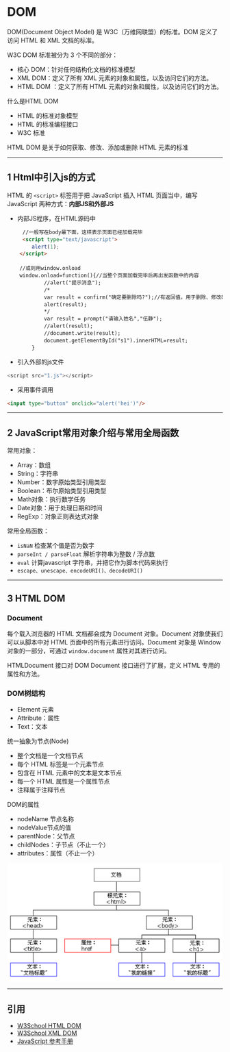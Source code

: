 # DOM

DOM(Document Object Model) 是 W3C（万维网联盟）的标准。DOM 定义了访问 HTML 和 XML 文档的标准。

W3C DOM 标准被分为 3 个不同的部分：

- 核心 DOM：针对任何结构化文档的标准模型
- XML DOM：定义了所有 XML 元素的对象和属性，以及访问它们的方法。
- HTML DOM ：定义了所有 HTML 元素的对象和属性，以及访问它们的方法。

什么是HTML DOM

- HTML 的标准对象模型
- HTML 的标准编程接口
- W3C 标准

HTML DOM 是关于如何获取、修改、添加或删除 HTML 元素的标准

---

## 1 Html中引入js的方式

HTML 的 `<script>` 标签用于把 JavaScript 插入 HTML 页面当中，编写JavaScript 两种方式：**内部JS和外部JS**

- 内部JS程序，在HTML源码中

```html
     //一般写在body最下面，这样表示页面已经加载完毕
     <script type="text/javascript">
        alert(1);
    </script>

    //或则用window.onload
    window.onload=function(){//当整个页面加载完毕后再出发函数中的内容
            //alert("提示消息");
            /*
            var result = confirm("确定要删除吗?");//有返回值。用于删除、修改时的二次提示
            alert(result);
            */
            var result = prompt("请输入姓名","伍静");
            //alert(result);
            //document.write(result);
            document.getElementById("s1").innerHTML=result;
        }
```

- 引入外部的js文件

```javascript
<script src="1.js"></script>
```

- 采用事件调用

```html
<input type="button" onclick="alert('hei')"/>
```

---

## 2 JavaScript常用对象介绍与常用全局函数

常用对象：

- Array：数组
- String：字符串
- Number：数字原始类型引用类型
- Boolean：布尔原始类型引用类型
- Math对象：执行数学任务
- Date对象：用于处理日期和时间
- RegExp：对象正则表达式对象

常用全局函数：

- `isNaN` 检查某个值是否为数字
- `parseInt / parseFloat` 解析字符串为整数 / 浮点数
- `eval` 计算javascript 字符串，并把它作为脚本代码来执行
- `escape、unescape、encodeURI()、decodeURI()`

---

## 3 HTML DOM

### Document

每个载入浏览器的 HTML 文档都会成为 Document 对象。Document 对象使我们可以从脚本中对 HTML 页面中的所有元素进行访问。Document 对象是 Window 对象的一部分，可通过 `window.document` 属性对其进行访问。

HTMLDocument 接口对 DOM Document 接口进行了扩展，定义 HTML 专用的属性和方法。

### DOM树结构

- Element 元素
- Attribute：属性
- Text：文本

统一抽象为节点(Node)

- 整个文档是一个文档节点
- 每个 HTML 标签是一个元素节点
- 包含在 HTML 元素中的文本是文本节点
- 每一个 HTML 属性是一个属性节点
- 注释属于注释节点

DOM的属性

- nodeName 节点名称
- nodeValue节点的值
- parentNode：父节点
- childNodes：子节点（不止一个）
- attributes：属性（不止一个）

![dom_tree](index_files/dom_tree.png)

---

## 引用

- [W3School HTML DOM](http://www.w3school.com.cn/htmldom/index.asp)
- [W3School XML DOM](http://www.w3school.com.cn/xmldom/index.asp)
- [JavaScript 参考手册](http://www.w3school.com.cn/jsref/index.asp)
